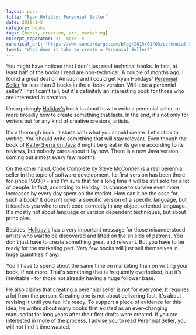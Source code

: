 ```yaml
---
layout: post
title: "Ryan Holiday: Perennial Seller"
date: 2019-1-3
category: books
tags: [books, creation, art, marketing]
excerpt_separator: <!--more-->
canonical_url: "https://www.sandordargo.com/blog/2019/01/03/perennial-seller"
tweet: "What does it take to create a Perennial Seller?"
---
```

You might have noticed that I don't just read technical books. In fact, at least half of the books I read are non-technical. A couple of months ago, I found a great deal on Amazon and I could get Ryan Holidays' [Perennial Seller](https://amzn.to/2vbk9d0) for less than 3 bucks in the e-book version. Will it be a perennial seller? That I can't tell, but it's definitely an interesting book for those who are interested in creation.
<!--more-->

Unsurprisingly [Holiday's](https://ryanholiday.net/) book is about how to write a perennial seller, or more broadly how to create something that lasts. In the end, it's not only for writers but for any kind of creative creators, artists.

It's a thorough book. It starts with what you should create. Let's stick to writing. You should write something that will stay relevant. Even though the book of [Kathy Sierra on Java](https://amzn.to/2vc3969) 6 might be great in its genre according to its reviews, but nobody cares about it by now. There is a new Java version coming out almost every few months. 

On the other hand, [Code Complete by Steve McConnell](https://amzn.to/2Ozjydf) is a real perennial seller in the topic of software development. Its first version has been there for since 1993(!) - and I'm sure that for a long time it will be still sold for a lot of people. In fact, according to Holiday, its chance to survive even more increases by every day spent on the market. How can it be the case for such a book? It doesn't cover a specific version of a specific language, but it teaches you who to craft code correctly in any object-oriented language. It's mostly not about language or version dependent techniques, but about principles.

Besides, [Holiday's](https://ryanholiday.net/) has a very important message for those misunderstood artists who wait to be discovered and lifted on the shields of patrons. You don't just have to create something great and relevant. But you have to be ready for the marketing part. Very few books will just sell themselves in huge quantities if any.

You'll have to spend about the same time on marketing than on writing your book, if not more. That's something that is frequently overlooked, but it's inevitable - for those not already having a huge follower base.

He also claims that creating a perennial seller is not for everyone. It requires a lot from the person. Creating one is not about delivering fast. It's about revising it until you feel it's ready. To support a piece of evidence for this idea, he writes about many books that existed as an ever-changing manuscript for long years after their first drafts were created. If you are interested in more of the process, I advise you to read [Perennial Seller](https://amzn.to/2vbk9d0), you will not find it time wasted.